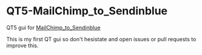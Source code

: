 # QT5-MailChimp_to_Sendinblue
QT5 gui for [MailChimp_to_Sendinblue](https://github.com/Seres67/MailChimp_to_Sendinblue)

This is my first QT gui so don't hesistate and open issues or pull requests to improve this.
